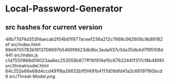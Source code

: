 # Local-Password-Generator
## src hashes for current version
48b77d74d353f4aecab2f04b61f677aceef236a212c7868c962608c9b89182ef  src/index.html
88e9705783b1913708697b5466f6623db9bc3eda937c0da35db4d7f95108d441  src/index.js
c1d7550968d09023aa8ec253059b877ff16f914e10c67622441f317cf8b48f40  src/threatmodel.html
64c252e66e68d4ccd491f8a26632b1f5f491b4117d09dfd41a2c66197f60bcd8  src/Threat-Model.png
